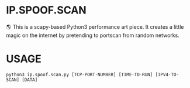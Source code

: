 # IP.SPOOF.SCAN
🌎 This is a scapy-based Python3 performance art piece. It creates a little magic on the internet by pretending to portscan from random networks.

# USAGE
```python3 ip.spoof.scan.py [TCP-PORT-NUMBER] [TIME-TO-RUN] [IPV4-TO-SCAN] [DATA]```
